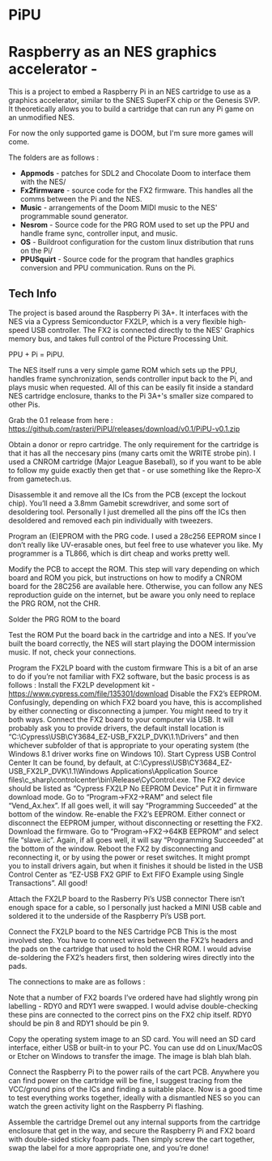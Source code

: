 # PiPU
# Raspberry as an NES graphics accelerator - 

This is a project to embed a Raspberry Pi in an NES cartridge to use as a graphics accelerator, similar to the SNES SuperFX chip or the Genesis SVP. It theoretically allows you to build a cartridge that can run any Pi game on an unmodified NES.

For now the only supported game is DOOM, but I'm sure more games will come.

The folders are as follows : 
* **Appmods** - patches for SDL2 and Chocolate Doom to interface them with the NES/
* **Fx2firmware** - source code for the FX2 firmware. This handles all the comms between the Pi and the NES.
* **Music** - arrangements of the Doom MIDI music to the NES' programmable sound generator.
* **Nesrom** - Source code for the PRG ROM used to set up the PPU and handle frame sync, controller input, and music.
* **OS** - Buildroot configuration for the custom linux distribution that runs on the Pi/
* **PPUSquirt** - Source code for the program that handles graphics conversion and PPU communication. Runs on the Pi.


## Tech Info ##

The project is based around the Raspberry Pi 3A+. It interfaces with the NES via a Cypress Semiconductor FX2LP, which is a very flexible high-speed USB controller. The FX2 is connected directly to the NES' Graphics memory bus, and takes full control of the Picture Processing Unit.

PPU + Pi = PiPU.

The NES itself runs a very simple game ROM which sets up the PPU, handles frame synchronization, sends controller input back to the Pi, and plays music when requested. All of this can be easily fit inside a standard NES cartridge enclosure, thanks to the Pi 3A+'s smaller size compared to other Pis.






Grab the 0.1 release from here : https://github.com/rasteri/PiPU/releases/download/v0.1/PiPU-v0.1.zip

Obtain a donor or repro cartridge. 
The only requirement for the cartridge is that it has all the neccesary pins (many carts omit the WRITE strobe pin). I used a CNROM cartridge (Major League Baseball), so if you want to be able to follow my guide exactly then get that - or use something like the Repro-X from gametech.us.

Disassemble it and remove all the ICs from the PCB (except the lockout chip). 
You’ll need a 3.8mm Gamebit screwdriver, and some sort of desoldering tool. Personally I just dremelled all the pins off the ICs then desoldered and removed each pin individually with tweezers.

Program an (E)EPROM with the PRG code. 
I used a 28c256 EEPROM since I don’t really like UV-erasable ones, but feel free to use whatever you like. My programmer is a TL866, which is dirt cheap and works pretty well.

Modify the PCB to accept the ROM.
This step will vary depending on which board and ROM you pick, but instructions on how to modify a CNROM board for the 28C256 are available here. Otherwise, you can follow any NES reproduction guide on the internet, but be aware you only need to replace the PRG ROM, not the CHR.

Solder the PRG ROM to the board

Test the ROM
Put the board back in the cartridge and into a NES. If you’ve built the board correctly, the NES will start playing the DOOM intermission music. If not, check your connections.

Program the FX2LP board with the custom firmware
This is a bit of an arse to do if you’re not familiar with FX2 software, but the basic process is as follows : 
Install the FX2LP development kit - https://www.cypress.com/file/135301/download
Disable the FX2’s EEPROM. Confusingly, depending on which FX2 board you have, this is accomplished by either connecting or disconnecting a jumper. You might need to try it both ways.
Connect the FX2 board to your computer via USB. It will probably ask you to provide drivers, the default install location is “C:\Cypress\USB\CY3684_EZ-USB_FX2LP_DVK\1.1\Drivers” and then whichever subfolder of that is appropriate to your operating system (the Windows 8.1 driver works fine on Windows 10).
Start Cypress USB Control Center It can be found, by default, at 
C:\Cypress\USB\CY3684_EZ-USB_FX2LP_DVK\1.1\Windows Applications\Application Source files\c_sharp\controlcenter\bin\Release\CyControl.exe. 
The FX2 device should be listed as “Cypress FX2LP No EEPROM Device”
Put it in firmware download mode. Go to “Program->FX2->RAM” and select file “Vend_Ax.hex”. If all goes well, it will say “Programming Succeeded” at the bottom of the window.
Re-enable the FX2’s EEPROM. Either connect or disconnect the EEPROM jumper, without disconnecting or resetting the FX2.
Download the firmware. Go to “Program->FX2->64KB EEPROM” and select file “slave.iic”. Again, if all goes well, it will say “Programming Succeeded” at the bottom of the window.
Reboot the FX2 by disconnecting and reconnecting it, or by using the power or reset switches. It might prompt you to install drivers again, but when it finishes it should be listed in the USB Control Center as “EZ-USB FX2 GPIF to Ext FIFO Example using Single Transactions”. All good!

Attach the FX2LP board to the Rasberry Pi’s USB connector
There isn’t enough space for a cable, so I personally just hacked a MINI USB cable and soldered it to the underside of the Raspberry Pi’s USB port.

Connect the FX2LP board to the NES Cartridge PCB
This is the most involved step. You have to connect wires between the FX2’s headers and the pads on the cartridge that used to hold the CHR ROM. I would advise de-soldering the FX2’s headers first, then soldering wires directly into the pads.

The connections to make are as follows : 

Note that a number of FX2 boards I’ve ordered have had slightly wrong pin labelling - RDY0 and RDY1 were swapped. I would advise double-checking these pins are connected to the correct pins on the FX2 chip itself. RDY0 should be pin 8 and RDY1 should be pin 9.

Copy the operating system image to an SD card. You will need an SD card interface, either USB or built-in to your PC. You can use dd on Linux/MacOS or Etcher on Windows to transfer the image. The image is blah blah blah. 

Connect the Raspberry Pi to the power rails of the cart PCB. 
Anywhere you can find power on the cartridge will be fine, I suggest tracing from the VCC/ground pins of the ICs and finding a suitable place. Now is a good time to test everything works together, ideally with a dismantled NES so you can watch the green activity light on the Raspberry Pi flashing.

Assemble the cartridge
Dremel out any internal supports from the cartridge enclosure that get in the way, and secure the Raspberry Pi and FX2 board with double-sided sticky foam pads. Then simply screw the cart together, swap the label for a more appropriate one, and you’re done!
